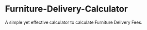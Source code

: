 # Furniture-Delivery-Calculator
A simple yet effective calculator to calculate Furniture Delivery Fees.
